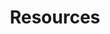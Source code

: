 ---
layout: articles_collections
title: Resources
permalink: /resources
key: resources
# cover: /docs/assets/images/axure/articles-brief-info.jpg
articles:
  data_sources: [site.knowledge, site.projects]
  type: brief
  show_info: false
  # type: grid
  # size: sm
---